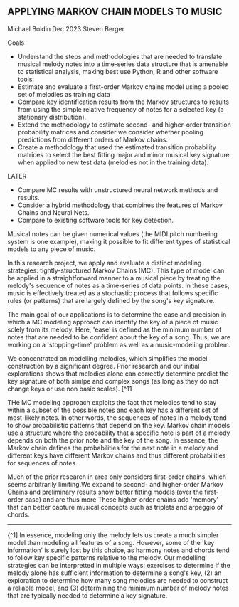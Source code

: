 ## APPLYING MARKOV CHAIN MODELS TO MUSIC

  Michael Boldin   Dec 2023 
  Steven Berger

Goals
* Understand the steps and methodologies that are needed to translate musical melody notes into a time-series data structure that is amenable to statistical analysis, making best use Python, R and other software tools.
* Estimate and evaluate a first-order Markov chains model using a pooled set of melodies as training data
* Compare key identification results from the Markov structures to results from using
	the simple relative frequency of notes for a selected key (a stationary distribution).
* Extend the methodology to estimate second- and higher-order transition probability matrices and consider we consider whether pooling predictions from different orders of Markov chains.
* Create a methodology that used the estimated transition probability matrices to select
	the best fitting major and minor musical key signature when applied to new test data
	(melodies not in the training data).

LATER
* Compare MC results with unstructured neural network methods and results.
* Consider a hybrid methodology that combines the features of Markov Chains and Neural Nets.
* Compare to existing software tools for key detection.

Musical notes can be given numerical values (the MIDI pitch numbering system is one example), making it possible to fit different types of statistical models to any piece of music. 

In this research project, we apply and evaluate a distinct modeling strategies: tightly-structured Markov Chains (MC). This  type of model can be applied in a straightforward manner to a musical piece by treating the melody's sequence of notes as a time-series of data points. In these cases, music is effectively treated as a stochastic process that follows specific rules (or patterns) that are largely defined by the song's key signature.

The main goal of our applications is to determine the ease and precision in which a MC modeling approach can identify the key of a piece of music solely from its melody. Here, 'ease' is defined as the minimum number of notes that are
needed to be confident about the key of a song. Thus, we are working on a 'stopping-time' problem as well as a music-modeling problem.
   
We concentrated on modelling melodies, which simplifies the model construction by a significant degree. Prior research and our initial explorations shows that melodies alone can correctly determine predict the key signature of both simlpe and complex songs (as long as they do not change keys or use non basic scales). [^11

THe MC modeling approach exploits the fact that melodies tend to stay within a subset of the possible notes and each key has a different set of most-likely notes. In other words, the sequences of notes in a melody tend to show probabilistic patterns that depend on the key. Markov chain models use a structure where the probability that a specific note is part of a melody depends on both the prior note and the key of the song. In essence, the Markov chain defines the probabilities for the next note in a melody and different keys have different Markov chains and thus different probabilities for sequences of notes.

Much of the prior research in area only considers first-order chains, which seems arbitrarily limiting.We expand to second- and  higher-order  Markov Chains and preliminary results show better fitting models (over the first-order case) 
and are thus more These higher-order chains add 'memory' that can better capture musical concepts such as triplets and arpeggio of chords. 

-----------------
{^1] In essence, modeling only the melody lets us create a much simpler model than modeling all features of a song. However, some of the 'key information' is surely lost by this choice, as harmony notes and chords tend to follow key specific patterns relative to the melody. Our modelling strategies can be interpretted in multiple ways: exercises to determine if the melody alone has sufficient information to determine a song's key, (2) an exploration to determine how many song melodies are needed to construct a reliable model, and (3) determining the minimum number of melody notes that are typically needed to determine a key signature.

